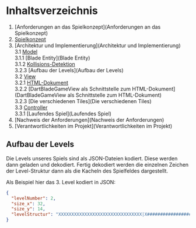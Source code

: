 # Inhaltsverzeichnis

1. [Anforderungen an das Spielkonzept](Anforderungen an das Spielkonzept)
2. [Spielkonzept](Spielkonzept)
3. [Architektur und Implementierung](Architektur und Implementierung)  
   3.1 [Model](Model)  
   3.1.1 [Blade Entity](Blade Entity)  
   3.1.2 [Kollisions-Detektion](Kollisions-Detektion)  
   3.2.3 [Aufbau der Levels](Aufbau der Levels)  
   3.2 [View](View)  
   3.2.1 [HTML-Dokument](HTML-Dokument)  
   3.2.2 [DartBladeGameView als Schnittstelle zum HTML-Dokument](DartBladeGameView als Schnittstelle zum HTML-Dokument)  
   3.2.3 [Die verschiedenen Tiles](Die verschiedenen Tiles)  
   3.3 [Controller](Controller)  
   3.3.1 [Laufendes Spiel](Laufendes Spiel)  
4. [Nachweis der Anforderungen](Nachweis der Anforderungen)
5. [Verantwortlichkeiten im Projekt](Verantwortlichkeiten im Projekt)

## Aufbau der Levels  

Die Levels unseres Spiels sind als JSON-Dateien kodiert. Diese werden dann geladen und dekodiert. Fertig dekodiert werden die einzelnen Zeichen der Level-Struktur dann als die Kacheln des Spielfeldes dargestellt.  

Als Beispiel hier das 3. Level kodiert in JSON:  

```json
{
  "levelNumber": 2,
  "size_x": 32,
  "size_y": 14,
  "levelStructur": "XXXXXXXXXXXXXXXXXXXXXXXXXXXXXXXX|X##############################X|X##############################X|X##############################X|X##############################X|X##############################X|X##############################X|X##############################X|X##############################X|X#######################XXX####X|X#######################XG#####X|X#######################XXX####X|X##############################X|XXXXXXXXXXXXXXXXXXXXXXXXXXXXXXXX|"
}
```

